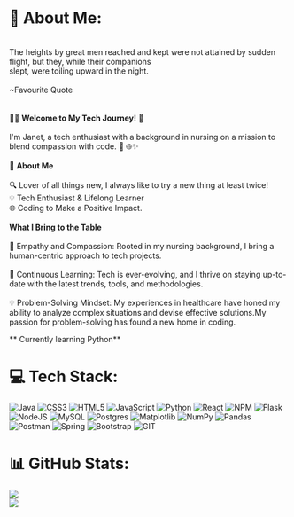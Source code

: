 # 💫 About Me:
 <br>The heights by great men reached and kept were not attained by sudden flight, but they, while their companions <br>slept, were toiling upward in the night.<br><br> ~Favourite Quote <br><br><br>👩‍💻 **Welcome to My Tech Journey!** 👋<br><br>I'm Janet, a tech enthusiast with a background in nursing on a mission to blend compassion with code. 🌟 🌐✨<br><br> 🚀 **About Me**<br><br>🔍 Lover of all things new, I always like to try a new thing at least twice!<br>💡 Tech Enthusiast & Lifelong Learner  <br>🌐 Coding to Make a Positive Impact. <br> <br>**What I Bring to the Table** <br><br>🤝 Empathy and Compassion: Rooted in my nursing background, I bring a human-centric approach to tech projects.<br><br>🚀 Continuous Learning: Tech is ever-evolving, and I thrive on staying up-to-date with the latest trends, tools, and methodologies.<br><br>💡 Problem-Solving Mindset: My experiences in healthcare have honed my ability to analyze complex situations and devise effective solutions.My passion for problem-solving has found a new home in coding.<br>


 ** Currently learning Python**


# 💻 Tech Stack:
![Java](https://img.shields.io/badge/java-%23ED8B00.svg?style=for-the-badge&logo=openjdk&logoColor=white) ![CSS3](https://img.shields.io/badge/css3-%231572B6.svg?style=for-the-badge&logo=css3&logoColor=white) ![HTML5](https://img.shields.io/badge/html5-%23E34F26.svg?style=for-the-badge&logo=html5&logoColor=white) ![JavaScript](https://img.shields.io/badge/javascript-%23323330.svg?style=for-the-badge&logo=javascript&logoColor=%23F7DF1E) ![Python](https://img.shields.io/badge/python-3670A0?style=for-the-badge&logo=python&logoColor=ffdd54) ![React](https://img.shields.io/badge/react-%2320232a.svg?style=for-the-badge&logo=react&logoColor=%2361DAFB) ![NPM](https://img.shields.io/badge/NPM-%23CB3837.svg?style=for-the-badge&logo=npm&logoColor=white) ![Flask](https://img.shields.io/badge/flask-%23000.svg?style=for-the-badge&logo=flask&logoColor=white) ![NodeJS](https://img.shields.io/badge/node.js-6DA55F?style=for-the-badge&logo=node.js&logoColor=white) ![MySQL](https://img.shields.io/badge/mysql-%2300000f.svg?style=for-the-badge&logo=mysql&logoColor=white) ![Postgres](https://img.shields.io/badge/postgres-%23316192.svg?style=for-the-badge&logo=postgresql&logoColor=white) ![Matplotlib](https://img.shields.io/badge/Matplotlib-%23ffffff.svg?style=for-the-badge&logo=Matplotlib&logoColor=black) ![NumPy](https://img.shields.io/badge/numpy-%23013243.svg?style=for-the-badge&logo=numpy&logoColor=white) ![Pandas](https://img.shields.io/badge/pandas-%23150458.svg?style=for-the-badge&logo=pandas&logoColor=white) ![Postman](https://img.shields.io/badge/Postman-FF6C37?style=for-the-badge&logo=postman&logoColor=white) ![Spring](https://img.shields.io/badge/spring-%236DB33F.svg?style=for-the-badge&logo=spring&logoColor=white) ![Bootstrap](https://img.shields.io/badge/bootstrap-%238511FA.svg?style=for-the-badge&logo=bootstrap&logoColor=white) ![GIT](https://img.shields.io/badge/Git-fc6d26?style=for-the-badge&logo=git&logoColor=white)

# 📊 GitHub Stats:
![](https://github-readme-streak-stats.herokuapp.com/?user=jmen121&theme=dark&hide_border=true)<br/>
![](https://github-readme-stats.vercel.app/api/top-langs/?username=jmen121&theme=dark&hide_border=true&include_all_commits=false&count_private=false&layout=compact)

